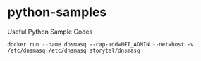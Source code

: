 # python-samples
Useful Python Sample Codes

```
docker run --name dnsmasq --cap-add=NET_ADMIN --net=host -v /etc/dnsmasq:/etc/dnsmasq storytel/dnsmasq
```
